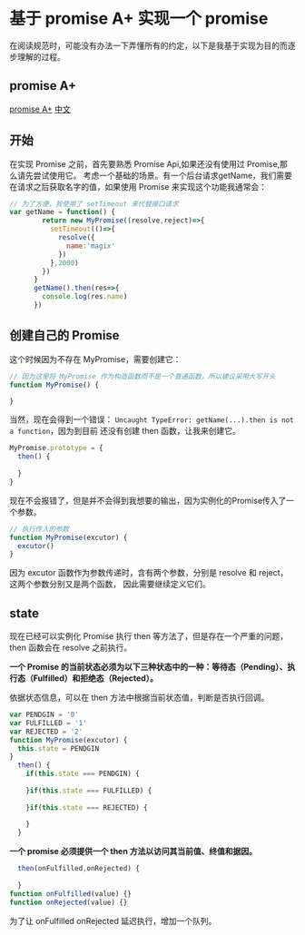 # 基于 promise A+ 实现一个 promise
在阅读规范时，可能没有办法一下弄懂所有的约定，以下是我基于实现为目的而逐步理解的过程。
## promise A+
[promise A+](https://promisesaplus.com/)
[中文](https://malcolmyu.github.io/2015/06/12/Promises-A-Plus/#note-4)
## 开始
在实现 Promise 之前，首先要熟悉 Promise Api,如果还没有使用过 Promise,那么请先尝试使用它。
考虑一个基础的场景。有一个后台请求getName，我们需要在请求之后获取名字的值，如果使用 Promise 
来实现这个功能我通常会：
```javascript
// 为了方便，我使用了 setTimeout 来代替接口请求
var getName = function() {
        return new MyPromise((resolve,reject)=>{
          setTimeout(()=>{
            resolve({
              name:'magix'
            })
          },2000)
        })
      }
      getName().then(res=>{
        console.log(res.name)
      })
```
## 创建自己的 Promise
这个时候因为不存在 MyPromise，需要创建它：
```javascript
// 因为这里将 MyPromise 作为构造函数而不是一个普通函数，所以建议采用大写开头
function MyPromise() {

}
```
当然，现在会得到一个错误： `Uncaught TypeError: getName(...).then is not a function`，因为到目前
还没有创建 then 函数，让我来创建它。
```javascript
MyPromise.prototype = {
  then() {
    
  }
}
```
现在不会报错了，但是并不会得到我想要的输出，因为实例化的Promise传入了一个参数。
```javascript
// 执行传入的参数
function MyPromise(excutor) {
  excutor()
}
```
因为 excutor 函数作为参数传递时，含有两个参数，分别是 resolve 和 reject，这两个参数分别又是两个函数，
因此需要继续定义它们。
## state
现在已经可以实例化 Promise 执行 then 等方法了，但是存在一个严重的问题，then 函数会在 resolve 之前执行。

**一个 Promise 的当前状态必须为以下三种状态中的一种：等待态（Pending）、执行态（Fulfilled）和拒绝态（Rejected）。**

依据状态信息，可以在 then 方法中根据当前状态值，判断是否执行回调。
```javascript
var PENDGIN = '0'
var FULFILLED = '1'
var REJECTED = '2'
function MyPromise(excutor) {
  this.state = PENDGIN
}
  then() {
    if(this.state === PENDGIN) {
      
    }if(this.state === FULFILLED) {
      
    }if(this.state === REJECTED) {
      
    }
  }
```

**一个 promise 必须提供一个 then 方法以访问其当前值、终值和据因。**
```javascript
  then(onFulfilled,onRejected) {
    
  }
function onFulfilled(value) {}
function onRejected(value) {}
```
为了让 onFulfilled onRejected 延迟执行，增加一个队列。